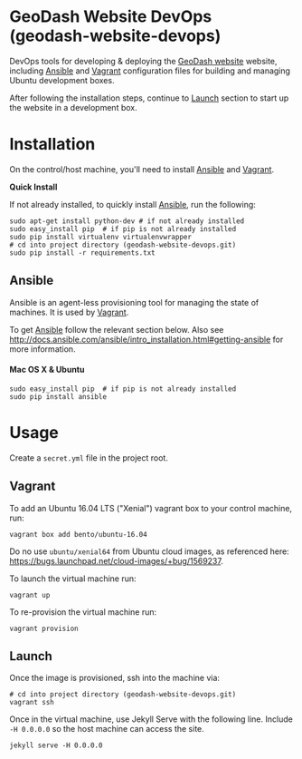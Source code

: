 # GeoDash Website DevOps (geodash-website-devops)

DevOps tools for developing & deploying the [GeoDash website](http://geodash.io/) website, including [Ansible](https://www.ansible.com/) and [Vagrant](https://www.vagrantup.com/) configuration files for building and managing Ubuntu development boxes.

After following the installation steps, continue to [Launch](#launch) section to start up the website in a development box.

# Installation

On the control/host machine, you'll need to install [Ansible](https://www.ansible.com/) and [Vagrant](https://www.vagrantup.com/).

**Quick Install**

If not already installed, to quickly install [Ansible](https://www.ansible.com/), run the following:

```
sudo apt-get install python-dev # if not already installed
sudo easy_install pip  # if pip is not already installed
sudo pip install virtualenv virtualenvwrapper
# cd into project directory (geodash-website-devops.git)
sudo pip install -r requirements.txt
```

## Ansible

Ansible is an agent-less provisioning tool for managing the state of machines.  It is used by [Vagrant](https://www.vagrantup.com/).

To get [Ansible](https://www.ansible.com/) follow the relevant section below.  Also see http://docs.ansible.com/ansible/intro_installation.html#getting-ansible for more information.

#### Mac OS X & Ubuntu

```
sudo easy_install pip  # if pip is not already installed
sudo pip install ansible
```

# Usage

Create a `secret.yml` file in the project root.

## Vagrant

To add an Ubuntu 16.04 LTS ("Xenial") vagrant box to your control machine, run:

```
vagrant box add bento/ubuntu-16.04

```

Do no use `ubuntu/xenial64` from Ubuntu cloud images, as referenced here: https://bugs.launchpad.net/cloud-images/+bug/1569237.

To launch the virtual machine run:

```
vagrant up
```

To re-provision the virtual machine run:

```
vagrant provision
```

## Launch

Once the image is provisioned, ssh into the machine via:

```
# cd into project directory (geodash-website-devops.git)
vagrant ssh
```

Once in the virtual machine, use Jekyll Serve with the following line.  Include `-H 0.0.0.0` so the host machine can access the site.

```
jekyll serve -H 0.0.0.0
```
